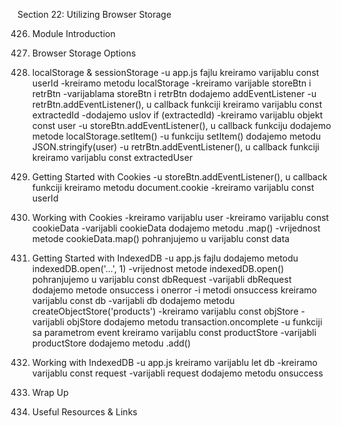 Section 22: Utilizing Browser Storage

426. Module Introduction

427. Browser Storage Options

428. localStorage & sessionStorage
-u app.js fajlu kreiramo varijablu const userId
-kreiramo metodu localStorage
-kreiramo varijable storeBtn i retrBtn
-varijablama storeBtn i retrBtn dodajemo addEventListener
-u retrBtn.addEventListener(), u callback funkciji kreiramo varijablu const extractedId
-dodajemo uslov if (extractedId)
-kreiramo varijablu objekt const user
-u storeBtn.addEventListener(), u callback funkciju dodajemo metode localStorage.setItem()
-u funkciju setItem() dodajemo metodu JSON.stringify(user)
-u retrBtn.addEventListener(), u callback funkciji kreiramo varijablu const extractedUser

429. Getting Started with Cookies
-u storeBtn.addEventListener(), u callback funkciji kreiramo metodu document.cookie
-kreiramo varijablu const userId

430. Working with Cookies
-kreiramo varijablu user
-kreiramo varijablu const cookieData
-varijabli cookieData dodajemo metodu .map()
-vrijednost metode cookieData.map() pohranjujemo u varijablu const data

431. Getting Started with IndexedDB
-u app.js fajlu dodajemo metodu indexedDB.open('...', 1)
-vrijednost metode indexedDB.open() pohranjujemo u varijablu const dbRequest
-varijabli dbRequest dodajemo metode onsuccess i onerror
-i metodi onsuccess kreiramo varijablu const db
-varijabli db dodajemo metodu createObjectStore('products')
-kreiramo varijablu const objStore
-varijabli objStore dodajemo metodu transaction.oncomplete
-u funkciji sa parametrom event kreiramo varijablu const productStore
-varijabli productStore dodajemo metodu .add()

432. Working with IndexedDB
-u app.js kreiramo varijablu let db
-kreiramo varijablu const request
-varijabli request dodajemo metodu onsuccess

433. Wrap Up

434. Useful Resources & Links
